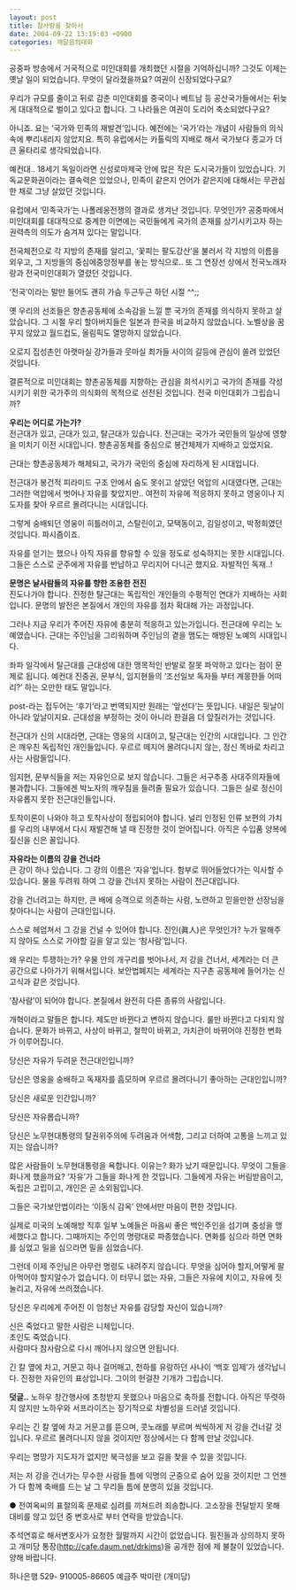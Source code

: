 ```yaml
---
layout: post
title: 참사람을 찾아서
date: 2004-09-22 13:19:03 +0900
categories: 깨달음의대화
---
```

 공중파 방송에서 거국적으로 미인대회를 개최했던 시절을 기억하십니까? 그것도 이제는 옛날 일이 되었습니다. 무엇이 달라졌을까요? 여권이 신장되었다구요?    
  
우리가 규모를 줄이고 뒤로 감춘 미인대회를 중국이나 베트남 등 공산국가들에서는 뒤늦게 대대적으로 벌이고 있다고 합니다. 그 나라들은 여권이 도리어 축소되었다구요?    
  
아니죠. 요는 ‘국가와 민족의 재발견’입니다. 예전에는 ‘국가’라는 개념이 사람들의 의식 속에 뿌리내리지 않았지요. 특히 유럽에서는 카톨릭의 지배로 해서 국가보다 종교가 더 큰 울타리로 생각되었습니다.    
  
예컨대.. 18세기 독일이라면 신성로마제국 안에 많은 작은 도시국가들이 있었습니다. 기독교문화권이라는 결속력은 있었으나, 민족이 같은지 언어가 같은지에 대해서는 무관심한 채로 그냥 살았던 것입니다.    
  
유럽에서 ‘민족국가’는 나폴레옹전쟁의 결과로 생겨난 것입니다. 무엇인가? 공중파에서 미인대회를 대대적으로 중계한 이면에는 국민들에게 국가의 존재를 상기시키고자 하는 권력측의 의도가 숨겨져 있다는 말입니다.    
  
전국체전으로 각 지방의 존재를 알리고, ‘꽃피는 팔도강산’을 불러서 각 지방의 이름을 외우고, 그 지방들의 중심에중앙정부를 놓는 방식으로.. 또 그 연장선 상에서 전국노래자랑과 전국미인대회가 열렸던 것입니다.    
  
‘전국’이라는 말만 들어도 괜히 가슴 두근두근 하던 시절 ^^;;    
  
옛 우리의 선조들은 향촌공동체에 소속감을 느낄 뿐 국가의 존재를 의식하지 못하고 살았습니다. 그 시절 우리 할아버지들은 일본과 한국을 비교하지 않았습니다. 노벨상을 꿈꾸지 않았고 월드컵도, 올림픽도 열망하지 않았습니다.    
  
오로지 집성촌인 아랫마실 강가들과 웃마실 최가들 사이의 갈등에 관심이 쏠려 있었던 것입니다.    
  
결론적으로 미인대회는 향촌공동체를 지향하는 관심을 희석시키고 국가의 존재를 각성시키기 위한 국가주의 의식화의 목적으로 선전된 것입니다. 전국 미인대회가 그립습니까?    
  
**우리는 어디로 가는가?**   
전근대가 있고, 근대가 있고, 탈근대가 있습니다. 전근대는 국가가 국민들의 일상에 영향을 미치기 이전 시대입니다. 향촌공동체를 중심으로 봉건체제가 지배하고 있었지요.    
  
근대는 향촌공동체가 해체되고, 국가가 국민의 중심에 자리하게 된 시대입니다.    
  
전근대가 봉건적 피라미드 구조 안에서 숨도 못쉬고 살았던 억압의 시대였다면, 근대는 그러한 억압에서 벗어나 자유를 찾았지만.. 여전히 자유에 적응하지 못하고 영웅이나 지도자를 찾아 우르르 몰려다니는 시대입니다. 
  
  
그렇게 숭배되던 영웅이 히틀러이고, 스탈린이고, 모택동이고, 김일성이고, 박정희였던 것입니다. 파시즘이죠.    
  
자유를 얻기는 했으나 아직 자유를 향유할 수 있을 정도로 성숙하지는 못한 시대입니다. 그들은 스스로 군주에게 자유를 반납하고 무리지어 다니곤 했지요. 자발적인 독재..!    
  
**문명은 낱사람들의 자유를 향한 조용한 전진**   
진도나가야 합니다. 진정한 탈근대는 독립적인 개인들의 수평적인 연대가 지배하는 사회입니다. 문명의 발전은 본질에서 개인의 자유를 점차 확대해 가는 과정입니다.    
  
그러나 지금 우리가 주어진 자유에 충분히 적응하고 있는가입니다. 전근대에 우리는 노예였습니다. 근대는 주인님을 그리워하며 주인님의 곁을 맴도는 해방된 노예의 시대입니다.    
  
좌파 일각에서 탈근대를 근대성에 대한 맹목적인 반발로 잘못 파악하고 있다는 점이 문제로 됩니다. 예컨대 진중권, 문부식, 임지현들의 ‘조선일보 독자들 부터 계몽한들 어떠리?’ 하는 오만한 태도 말입니다.    
  
post-라는 접두어는 ‘후기’라고 번역되지만 원래는 ‘앞선다’는 뜻입니다. 내일은 뒷날이 아니라 앞날이지요. 근대성을 부정하는 것이 아니라 한걸음 더 앞질러가는 것입니다.    
  
전근대가 신의 시대라면, 근대는 영웅의 시대이고, 탈근대는 인간의 시대입니다. 그 인간은 깨우친 독립적인 개인들입니다. 우르르 떼지어 몰려다니지 않는, 정신 똑바로 차리고 사는 사람들입니다.    
  
임지현, 문부식들을 저는 자유인으로 보지 않습니다. 그들은 서구추종 사대주의자들에 불과합니다. 그들에겐 박노자의 깨우침을 들려줄 필요가 있습니다. 그들은 실로 정신이 자유롭지 못한 전근대인들입니다.    
  
토착이론이 나와야 하고 토착사상이 정립되어야 합니다. 널리 인정된 인류 보편의 가치를 우리의 내부에서 다시 재발견해 낼 때 진정한 것이 얻어집니다. 아직은 수입품 양복에 짚신을 신은 꼴입니다.    
  
**자유라는 이름의 강을 건너라**   
큰 강이 하나 있습니다. 그 강의 이름은 ‘자유’입니다. 함부로 뛰어들었다가는 익사할 수 있습니다. 물을 두려워 하여 그 강을 건너지 못하는 사람이 전근대입니다.    
  
강을 건너려고는 하지만, 큰 배에 승객으로 의존하는 사람, 노련하고 믿을만한 선장님을 찾아다니는 사람이 근대인입니다.    
  
스스로 헤엄쳐서 그 강을 건널 수 있어야 합니다. 진인(眞人)은 무엇인가? 누가 말해주지 않아도 스스로 가야할 길을 알고 있는 ‘참사람’입니다.    
  
왜 우리는 투쟁하는가? 우물 안의 개구리를 벗어나서, 저 강을 건너서, 세계라는 더 큰 공간으로 나아가기 위해서입니다. 보안법폐지는 세계라는 지구촌 공동체에 들어가는 신고식과 같은 것입니다.    
  
‘참사람’이 되어야 합니다. 본질에서 완전히 다른 종류의 사람입니다.    
  
개혁이라고 말들은 합니다. 제도만 바뀐다고 변하지 않습니다. 룰만 바뀐다고 다되지 않습니다. 문화가 바뀌고, 사상이 바뀌고, 철학이 바뀌고, 가치관이 바뀌어야 진정한 변화가 이루어집니다.    
  
당신은 자유가 두려운 전근대인입니까?    
  
당신은 영웅을 숭배하고 독재자를 흠모하며 우르르 몰려다니기 좋아하는 근대인입니까?    
  
당신은 새로운 인간입니까?    
  
당신은 자유롭습니까?    
  
당신은 노무현대통령의 탈권위주의에 두려움과 어색함, 그리고 더하여 고통을 느끼고 있지는 않습니까?    
  
많은 사람들이 노무현대통령을 욕합니다. 이유는? 화가 났기 때문입니다. 무엇이 그들을 화나게 했을까요? ‘자유’가 그들을 화나게 한 것입니다. 그들에게 자유는 버림받음이고, 독립은 고립이고, 개인은 곧 소외됨입니다.    
  
그들은 국가보안법이라는 ‘이동식 감옥’ 안에서만 마음이 편한 것입니다.    
  
실제로 미국의 노예해방 직후 일부 노예들은 마음씨 좋은 백인주인을 섬기며 충성을 맹세했다고 합니다. 그때까지는 주인의 명령대로 파종했습니다. 면화를 심으라 하면 면화를 심었고 밀을 심으라면 밀을 심었습니다.    
  
그런데 이제 주인님은 아무런 명령도 내려주지 않습니다. 무엇을 심어야 할지,어떻게 팔아먹어야 할지알수가 없습니다. 이 터무니 없는 자유, 그들은 자유에 치이고, 자유에 짓눌리고, 자유에 쓰러졌습니다. 
  
  
당신은 우리에게 주어진 이 엄청난 자유를 감당할 자신이 있습니까?    
  
신은 죽었다고 말한 사람은 니체입니다.   
초인도 죽었습니다.   
사람마다 참사람으로 다시 깨어나지 않으면 안됩니다.    
  
긴 칼 옆에 차고, 거문고 하나 걸머매고, 천하를 유랑하던 사나이 ‘백호 임제’가 생각납니다. 진정한 자유인의 표상입니다. 그이의 헌걸찬 기개가 그립습니다. 
  
   
  
**덧글..** 노하우 창간행사에 초청받지 못했으나 마음으로 축하를 전합니다. 아직은 뚜렷하지 않지만 노하우와 서프라이즈는 장기적으로 차별성을 드러낼 것입니다.    
  
우리는 긴 칼 옆에 차고 거문고를 뜯으며, 콧노래를 부르며 씩씩하게 저 강을 건너갈 것입니다. 우르르 몰려다니지 않을 것이지만 정상에서는 다 함께 만날 것입니다.    
  
우리는 명망가 지도자가 없지만 북극성을 보고 길을 찾을 수 있을 것입니다.    
  
저는 저 강을 건너가는 무수한 사람들 틈에 익명의 군중으로 숨어 있을 것이지만 그 언젠가 다 함께 축배를 드는 날 그 무리들 틈에 분명히 있을 것입니다. 
  
   
  
● 전여옥씨의 표절의혹 문제로 심려를 끼쳐드려 죄송합니다. 고소장을 전달받지 못해 대비를 않고 있던 중 변호사로 부터 연락을 받았습니다.    
  
추석연휴로 해서변호사가 요청한 월말까지 시간이 없었습니다. 필진들과 상의하지 못하고 개미당 통장(http://cafe.daum.net/drkims)을 공개한 점에 제 불찰이 있었습니다. 양해 바랍니다.    
  
하나은행 529- 910005-86605 예금주 박미란 (개미당)